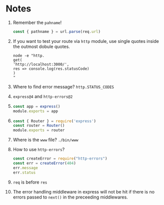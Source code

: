 # Notes

1. Remember the `pahname`!
   ```javascript
   const { pathname } = url.parse(req.url)
   ```

2. If you want to test your route via `http` module, use single quotes inside the outmost dobule quotes.
   ```
   node -e "http.
   get(
   'http://localhost:3000/',
   res => console.log(res.statusCode)
   )
   "
   ```

3. Where to find error message?
   `http.STATUS_CODES`

4. `express@4` and `http-errors@2`

5. 
   ```javascript
   const app = express()
   module.exports = app
   ```
6. 
   ```javascript
   const { Router } = require('express')
   const router = Router()
   module.exports = router
   ```

7. Where is the `www` file?
   `./bin/www`

8. How to use `http-errors`?

   ```javascript
   const createError = require("http-errors")
   const err = createError(404)
   err.message
   err.status
   ```

9. `req` is before `res`

10. The error handling middleware in express will not be hit if there is no errors passed to `next()` in the preceeding middlewares.